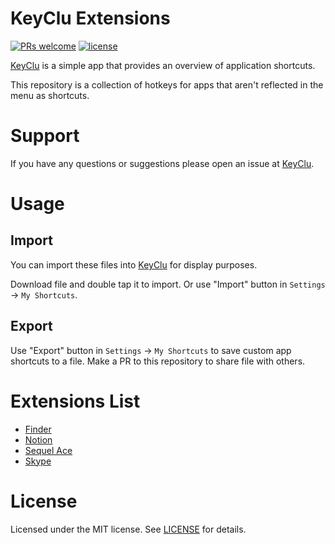 # KeyClu Extensions

[![PRs welcome](https://img.shields.io/badge/PRs-welcome-brightgreen.svg)](https://github.com/Anze/KeyCluExtensions/pulls)
[![license](https://img.shields.io/badge/License-MIT-yellow.svg)](https://opensource.org/licenses/mit)

[KeyClu](https://github.com/Anze/KeyCluCask) is a simple app that provides an overview of application shortcuts.

This repository is a collection of hotkeys for apps that aren't reflected in the menu as shortcuts.

# Support

If you have any questions or suggestions please open an issue at [KeyClu](https://github.com/Anze/KeyCluCask/issues).

# Usage

## Import
You can import these files into [KeyClu](https://github.com/Anze/KeyCluCask) for display purposes.

Download file and double tap it to import. Or use "Import" button in `Settings` -> `My Shortcuts`.

## Export

Use "Export" button in `Settings` -> `My Shortcuts` to save custom app shortcuts to a file. Make a PR to this repository to share file with others.

# Extensions List

- [Finder](./files/Finder.keyclu)
- [Notion](./files/Notion.keyclu)
- [Sequel Ace](./files/SequelAce.keyclu)
- [Skype](./files/Skype.keyclu)

# License

Licensed under the MIT license. See [LICENSE](LICENSE) for details.
